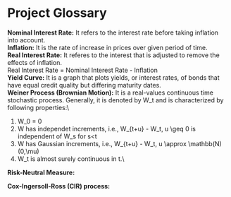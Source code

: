 # Project Glossary
**Nominal Interest Rate:**
It refers to the interest rate before taking inflation into account.\
**Inflation:**
It is the rate of increase in prices over given period of time.\
**Real Interest Rate:**
It referes to the interest that is adjusted to remove the effects of inflation.\
Real Interest Rate = Nominal Interest Rate - Inflation \
**Yield Curve:**
It is a graph that plots yields, or interest rates, of bonds that have equal credit quality but differing maturity dates.\
**Weiner Process (Brownian Motion):**
It is a real-values continuous time stochastic process. Generally, it is denoted by W_t and is characterized by following properties:\
1. W_0 = 0 
2. W has independet increments, i.e., W_{t+u} - W_t, u \geq 0 is independent of W_s for s<t 
3. W has Gaussian increments, i.e., W_{t+u} - W_t, u \approx \mathbb(N) (0,\mu) 
4. W_t is almost surely continuous in t.\

**Risk-Neutral Measure:**

**Cox-Ingersoll-Ross (CIR) process:**
